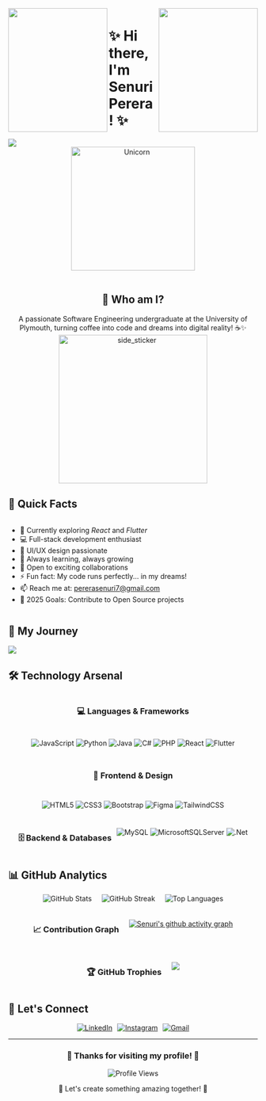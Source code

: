 <div align="center">
<img width="200" height="250" src="https://user-images.githubusercontent.com/65187002/144930161-2f783401-8d27-4fdf-a2f7-cc0ba32f1f1f.gif" align="left">
<img width="200" height="250" src="https://user-images.githubusercontent.com/65187002/144930161-2f783401-8d27-4fdf-a2f7-cc0ba32f1f1f.gif" align="right">
</div>

# ✨ Hi there, I'm Senuri Perera! ✨

<div style="display: inline-block; max-width: 100%;">
  <img src="https://readme-typing-svg.herokuapp.com?size=26&duration=2500&lines=Software+Engineering+Student;Web+Developer;UI+Designer;Come+Code+With+Me;" style="max-width: 100%;">
</div>

<div align="center" style="max-width: 100%;">
  <img width="250px" alt="Unicorn" src="https://media.giphy.com/media/3ohs4BSacFKI7A717y/giphy.gif" style="max-width: 100%;" />
</div>

</div>

<br>

<div align="center">
  
## 🌟 Who am I?

<p align="center" style="max-width: 600px; margin: auto;">
A passionate Software Engineering undergraduate at the University of Plymouth, turning coffee into code and dreams into digital reality! ☕✨
</p>

<div style="display: flex; justify-content: center; align-items: center; flex-wrap: wrap; gap: 20px;">
  <img align="center" width="300px" height="300px" alt="side_sticker" src="https://media.giphy.com/media/1MSVKRopegDjYONwdF/giphy.gif" style="max-width: 200%;" />

</div>

</div>

## 💫 Quick Facts

<div style="display: flex; flex-wrap: wrap; gap: 10px;">

- 🚀 Currently exploring *React* and *Flutter*
- 💻 Full-stack development enthusiast
- 🎨 UI/UX design passionate
- 🌱 Always learning, always growing
- 🤝 Open to exciting collaborations
- ⚡ Fun fact: My code runs perfectly... in my dreams!
- 📫 Reach me at: pererasenuri7@gmail.com
- 🎯 2025 Goals: Contribute to Open Source projects

</div>

## 🌈 My Journey

<a href="https://github.com/fairyland0926"><img src="https://readme-typing-svg.herokuapp.com/?lines=Building%20Beautiful%20Web%20Apps;Creating%20Mobile%20Experiences;Learning%20New%20Technologies;Growing%20as%20a%20Developer&font=Pacifico&center=true&width=650&height=120&color=58a6ff&vCenter=true&size=45%22" style="max-width: 100%;"></a>

## 🛠 Technology Arsenal

<div align="center" style="display: flex; flex-wrap: wrap; gap: 10px; justify-content: center;">

### 💻 Languages & Frameworks
![JavaScript](https://img.shields.io/badge/javascript-%23323330.svg?style=for-the-badge&logo=javascript&logoColor=%23F7DF1E)
![Python](https://img.shields.io/badge/python-3670A0?style=for-the-badge&logo=python&logoColor=ffdd54)
![Java](https://img.shields.io/badge/java-%23ED8B00.svg?style=for-the-badge&logo=java&logoColor=white)
![C#](https://img.shields.io/badge/c%23-%23239120.svg?style=for-the-badge&logo=c-sharp&logoColor=white)
![PHP](https://img.shields.io/badge/php-%23777BB4.svg?style=for-the-badge&logo=php&logoColor=white)
![React](https://img.shields.io/badge/react-%2320232a.svg?style=for-the-badge&logo=react&logoColor=%2361DAFB)
![Flutter](https://img.shields.io/badge/Flutter-%2302569B.svg?style=for-the-badge&logo=Flutter&logoColor=white)

### 🎨 Frontend & Design
![HTML5](https://img.shields.io/badge/html5-%23E34F26.svg?style=for-the-badge&logo=html5&logoColor=white)
![CSS3](https://img.shields.io/badge/css3-%231572B6.svg?style=for-the-badge&logo=css3&logoColor=white)
![Bootstrap](https://img.shields.io/badge/bootstrap-%23563D7C.svg?style=for-the-badge&logo=bootstrap&logoColor=white)
![Figma](https://img.shields.io/badge/figma-%23F24E1E.svg?style=for-the-badge&logo=figma&logoColor=white)
![TailwindCSS](https://img.shields.io/badge/tailwindcss-%2338B2AC.svg?style=for-the-badge&logo=tailwind-css&logoColor=white)

### 🗄 Backend & Databases
![MySQL](https://img.shields.io/badge/mysql-%2300f.svg?style=for-the-badge&logo=mysql&logoColor=white)
![MicrosoftSQLServer](https://img.shields.io/badge/Microsoft%20SQL%20Server-CC2927?style=for-the-badge&logo=microsoft%20sql%20server&logoColor=white)
![.Net](https://img.shields.io/badge/.NET-5C2D91?style=for-the-badge&logo=.net&logoColor=white)

</div>

## 📊 GitHub Analytics

<div align="center" style="display: flex; flex-wrap: wrap; gap: 20px; justify-content: center;">

<img src="https://github-readme-stats.vercel.app/api?username=senuriperera&theme=radical&hide_border=false&include_all_commits=true&count_private=true" alt="GitHub Stats" style="max-width: 100%;" />

<img src="https://github-readme-streak-stats.herokuapp.com/?user=senuriperera&theme=radical&hide_border=false" alt="GitHub Streak" style="max-width: 100%;" />

<img src="https://github-readme-stats.vercel.app/api/top-langs/?username=senuriperera&theme=radical&hide_border=false&include_all_commits=true&count_private=true&layout=compact" alt="Top Languages" style="max-width: 100%;" />

### 📈 Contribution Graph
[![Senuri's github activity graph](https://github-readme-activity-graph.vercel.app/graph?username=senuriperera&theme=dracula)](https://github.com/ashutosh00710/github-readme-activity-graph)

### 🏆 GitHub Trophies
![](https://github-profile-trophy.vercel.app/?username=senuriperera&theme=radical&no-frame=false&no-bg=true&margin-w=4)

</div>

## 🤝 Let's Connect

<div align="center" style="display: flex; flex-wrap: wrap; gap: 10px; justify-content: center;">
  <a href="https://linkedin.com/in/senuriperera5583" target="_blank">
    <img src="https://img.shields.io/badge/LinkedIn-%230077B5.svg?style=for-the-badge&logo=linkedin&logoColor=white" alt="LinkedIn" />
  </a>
  <a href="https://instagram.com/senurii_.dp" target="_blank">
    <img src="https://img.shields.io/badge/Instagram-%23E4405F.svg?style=for-the-badge&logo=Instagram&logoColor=white" alt="Instagram" />
  </a>
  <a href="mailto:pererasenuri7@gmail.com">
    <img src="https://img.shields.io/badge/Gmail-D14836?style=for-the-badge&logo=gmail&logoColor=white" alt="Gmail" />
  </a>
</div>

---

<div align="center">
  <h3>🌟 Thanks for visiting my profile! 🌟</h3>
  
  <img src="https://komarev.com/ghpvc/?username=senuriperera&label=Profile%20Views&color=blueviolet&style=flat-square" alt="Profile Views" />
  
  <p>💖 Let's create something amazing together! 💖</p>
</div>

